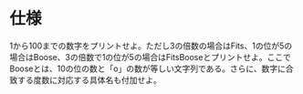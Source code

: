 # 仕様

1から100までの数字をプリントせよ。ただし3の倍数の場合はFits、1の位が5の場合はBoose、3の倍数で1の位が5の場合はFitsBooseとプリントせよ。ここでBooseとは、10の位の数と「o」の数が等しい文字列である。さらに、数字に合致する度数に対応する具体名も付加せよ。